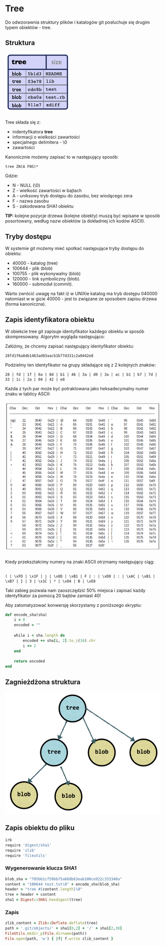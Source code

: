 # Tree

Do odwzorawnia struktury plików i katalogów git posłuchuje się drugim typem obiektów - tree.

## Struktura

##### ![](/assets/commit/tree.png)

Tree składa się z:
* indentyfikatora **tree**
* informacji o wielkości zawartości
* specjalnego delimitera - \0
* zawartości

Kanonicznie możemy zapisać to w następujący sposób:

```
tree ZN(A FNS)*
```

Gdzie:
* N - NULL (\0)
* Z - wielkość zawartości w bajtach
* A - uniksowy tryb dostępu do zasobu, bez wiodącego zera
* F - nazwa zasobu
* S - zakodowana SHA1 obiektu

**TIP:** kolejne pozycje drzewa (kolejne obiekty) muszą być wpisane w sposób posortowany, według nazw obiektów (a dokładniej ich kodów ASCII).

## Tryby dostępu

W systemie git możemy mieć spotkać następujące tryby dostępu do obiektu:

* 40000 - katalog (tree) 
* 100644 - plik (blob)
* 100755 - plik wykonywalny (blob) 
* 120000 - link symboliczny (blob). 
* 160000 - submoduł (commit). 

Warto zwrócić uwagę na fakt iż w UNIXie katalog ma tryb dostępu 040000 natomiast w w gicie 40000 - jest to związane ze sposobem zapisu drzewa (forma kanoniczna).

## Zapis identyfikatora obiektu

W obiekcie tree git zapisuje identyfikator każdego obiektu w sposób skompresowany. Algorytm wygląda następująco:

Załóżmy, że chcemy zapisać następujący identyfikator obiektu:

```
28fd1f6a8db1463ad03aacb1b77d331c2a0442e8
```

Podzielmy ten identyfikator na grupy składające się z 2 kolejnych znaków:

```
28 | fd | 1f | 6a | 8d | b1 | 46 | 3a | d0 | 3a | ac | b1 | b7 | 7d | 33 | 1c | 2a | 04 | 42 | e8
```

Każda z tych par może być potraktowana jako heksadecymalny numer znaku w tablicy ASCII:

##### ![](/assets/commit/ascii_table.gif)

Kiedy przekształcimy numery na znaki ASCII otrzmamy następujący ciąg:

```

( | \xFD | \x1F | j | \x8D | \xB1 | F | : | \xD0 | : | \xAC | \xB1 | \xB7 | } | 3 | \x1C | * | \x04 | B | \xE8

```

Taki zabieg pozwala nam zaoszczędzić 50% miejsca i zapisać każdy identyfikator za pomocą 20 bajtów zamiast 40!

Aby zatomatyzować konwersję skorzystamy z poniższego skryptu:

```ruby
def encode_sha(sha)
	i = 0
	encoded = ""

	while i < sha.length do
		encoded += sha[i, 2].to_i(16).chr
		i += 2
	end

	return encoded
end
```

## Zagnieżdżona struktura

##### ![](/assets/commit/tree_pointers.png)

## Zapis obiektu do pliku

```bash
irb
require 'digest/sha1'
require 'zlib'
require 'fileutils'
```

### Wygenerowanie klucza SHA1

```ruby
blob_sha = "705bb1cf59bb75a668b63eab100ce922c333340a"
content = "100644 test.txt\0" + encode_sha(blob_sha)
header = "tree #{content.length}\0"
tree = header + content
sha1 = Digest::SHA1.hexdigest(tree)
```

### Zapis

```ruby
zlib_content = Zlib::Deflate.deflate(tree)
path = '.git/objects/' + sha1[0,2] + '/' + sha1[2,38]
FileUtils.mkdir_p(File.dirname(path))
File.open(path, 'w') { |f| f.write zlib_content }
```